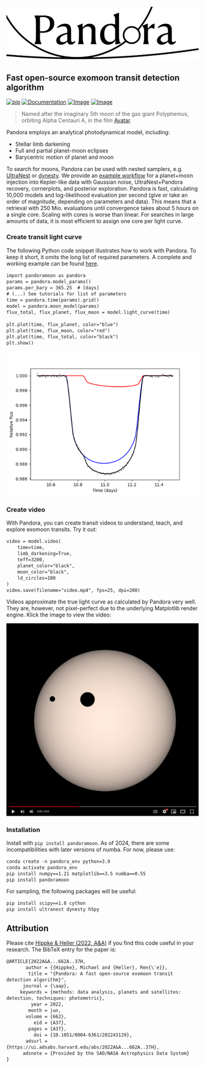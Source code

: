 ![Logo](https://github.com/hippke/Pandora/blob/main/docs/source/logo_v6.png?raw=true)
## Fast open-source exomoon transit detection algorithm

[![pip](https://img.shields.io/badge/pip-install%20pandoramoon-blue.svg)](https://pypi.org/project/pandoramoon/)
[![Documentation](https://img.shields.io/badge/Documentation-%E2%9C%93-blue.svg)](https://pandora-moon.readthedocs.io/en/latest/index.html)
[![Image](https://img.shields.io/badge/Examples-%E2%9C%93-blue.svg)](https://github.com/hippke/Pandora/tree/main/examples)
[![Image](https://img.shields.io/badge/arXiv-2205.09410-blue.svg)](https://arxiv.org/abs/2205.09410)

> Named after the imaginary 5th moon of the gas giant Polyphemus, orbiting Alpha Centauri A, in the film [Avatar](https://james-camerons-avatar.fandom.com/wiki/Pandora). 

Pandora employs an analytical photodynamical model, including:
- Stellar limb darkening
- Full and partial planet-moon eclipses
- Barycentric motion of planet and moon

To search for moons, Pandora can be used with nested samplers, e.g. [UltraNest](https://github.com/JohannesBuchner/UltraNest) or [dynesty](https://github.com/joshspeagle/dynesty). We provide an [example workflow](https://github.com/hippke/Pandora/blob/main/examples/injection_retrieval_simple_ultranest.ipynb) for a planet+moon injection into Kepler-like data with Gaussian noise, UltraNest+Pandora recovery, cornerplots, and posterior exploration. Pandora is fast, calculating 10,000 models and log-likelihood evaluation per second (give or take an order of magnitude, depending on parameters and data). This means that a retrieval with 250 Mio. evaluations until convergence takes about 5 hours on a single core. Scaling with cores is worse than linear. For searches in large amounts of data, it is most efficient to assign one core per light curve.


### Create transit light curve

The following Python code snippet illustrates how to work with Pandora. To keep it short, it omits the long list of required parameters. A complete and working example can be found [here](https://github.com/hippke/Pandora/blob/main/examples/example.py).

```
import pandoramoon as pandora
params = pandora.model_params()
params.per_bary = 365.25  # [days]
# (...) See tutorials for list of parameters
time = pandora.time(params).grid()
model = pandora.moon_model(params)
flux_total, flux_planet, flux_moon = model.light_curve(time)

plt.plot(time, flux_planet, color="blue")
plt.plot(time, flux_moon, color="red")
plt.plot(time, flux_total, color="black")
plt.show()
```
![lc](https://github.com/hippke/Pandora/blob/main/docs/source/lc_image.png?raw=true)

### Create video
With Pandora, you can create transit videos to understand, teach, and explore exomoon transits. Try it out:

```
video = model.video(
    time=time,
    limb_darkening=True, 
    teff=3200,
    planet_color="black",
    moon_color="black",
    ld_circles=100
)
video.save(filename="video.mp4", fps=25, dpi=200)
```
Videos approximate the true light curve as calculated by Pandora very well. They are, however, not pixel-perfect due to the underlying Matplotlib render engine. Klick the image to view the video:

[![Video](https://github.com/hippke/Pandora/blob/main/docs/source/Screenshot%202022-05-19%20at%2023.39.03.png?raw=true)](https://youtu.be/89lEuPgrl8s)

### Installation
Install with `pip install pandoramoon`. As of 2024, there are some incompatibilities with later versions of numba. For now, please use:

```
conda create -n pandora_env python=3.9
conda activate pandora_env
pip install numpy==1.21 matplotlib==3.5 numba==0.55
pip install pandoramoon
```

For sampling, the following packages will be useful:
```
pip install scipy==1.8 cython
pip install ultranest dynesty h5py
```



Attribution
----------------
Please cite [Hippke & Heller (2022, A&A)](https://ui.adsabs.harvard.edu/abs/2022A%26A...662A..37H/abstract) if you find this code useful in your research. The BibTeX entry for the paper is:

```
@ARTICLE{2022A&A...662A..37H,
       author = {{Hippke}, Michael and {Heller}, Ren{\'e}},
        title = "{Pandora: A fast open-source exomoon transit detection algorithm}",
      journal = {\aap},
     keywords = {methods: data analysis, planets and satellites: detection, techniques: photometric},
         year = 2022,
        month = jun,
       volume = {662},
          eid = {A37},
        pages = {A37},
          doi = {10.1051/0004-6361/202243129},
       adsurl = {https://ui.adsabs.harvard.edu/abs/2022A&A...662A..37H},
      adsnote = {Provided by the SAO/NASA Astrophysics Data System}
}
```

